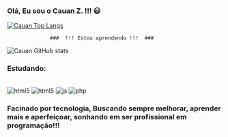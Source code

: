 ### Olá, Eu sou o Cauan Z. !!! 😃


[![ Cauan Top Langs](https://github-readme-stats.vercel.app/api/top-langs/?username=Cauanz&layout=compact)](https://github.com/Cauanz/github-readme-stats)

                  ###  !!! Estou aprendendo !!!  ###

![Cauan GitHub stats](https://github-readme-stats.vercel.app/api?username=Cauanz&show_icons=true&theme=dracula)

### Estudando:

   <div style="display: inline-block;"><br> 
  <img align="center" alt="html5" src="https://img.shields.io/badge/HTML5-E34F26?style=for-the-badge&logo=html5&logoColor=white"/>
 </div>
<div style="display: inline-block;"><br>
  <img align="center" alt="html5" src="https://img.shields.io/badge/CSS3-1572B6?style=for-the-badge&logo=css3&logoColor=white"/>
</div>
<div style="display: inline-block;"><br>
  <img align="center" alt="js" src="https://img.shields.io/badge/JavaScript-323330?style=for-the-badge&logo=javascript&logoColor=F7DF1E"/>
</div>
<div style="display: inline-block;"><br>
  <img align="center" alt="php" src="https://img.shields.io/badge/PHP-777BB4?style=for-the-badge&logo=php&logoColor=white"/>
</div>
  
  
  ### Facinado por tecnologia, Buscando sempre melhorar, aprender mais e aperfeiçoar, sonhando em ser profissional em programação!!! 

